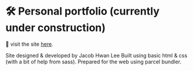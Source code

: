 # 🛠 Personal portfolio (currently under construction)
🔗 visit the site [here](https://www.jacobhwanlee.com/).

Site designed & developed by Jacob Hwan Lee
Built using basic html & css (with a bit of help from sass). Prepared for the web using parcel bundler.
